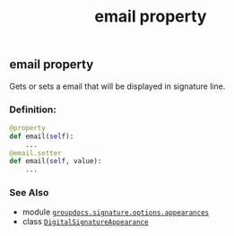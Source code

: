 ﻿---
title: email property
second_title: GroupDocs.Signature for Python via .NET API References
description: 
type: docs
url: /python-net/groupdocs.signature.options.appearances/digitalsignatureappearance/email/
is_root: false
weight: 30
---

## email property


Gets or sets a email that will be displayed in signature line.
### Definition:
```python
@property
def email(self):
    ...
@email.setter
def email(self, value):
    ...
```

### See Also
* module [`groupdocs.signature.options.appearances`](../../)
* class [`DigitalSignatureAppearance`](/signature/python-net/groupdocs.signature.options.appearances/digitalsignatureappearance)
